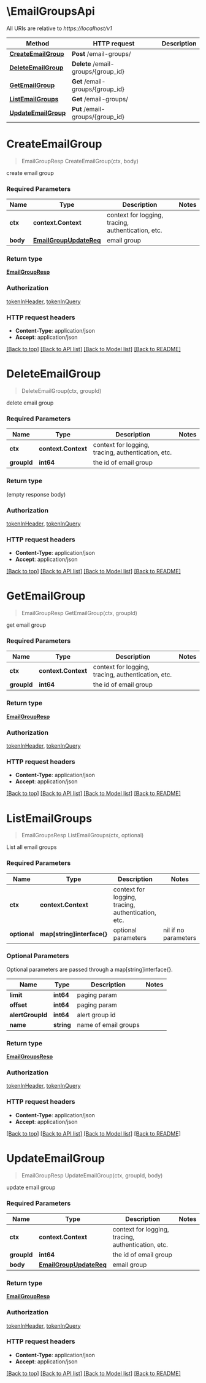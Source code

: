 # \EmailGroupsApi

All URIs are relative to *https://localhost/v1*

Method | HTTP request | Description
------------- | ------------- | -------------
[**CreateEmailGroup**](EmailGroupsApi.md#CreateEmailGroup) | **Post** /email-groups/ | 
[**DeleteEmailGroup**](EmailGroupsApi.md#DeleteEmailGroup) | **Delete** /email-groups/{group_id} | 
[**GetEmailGroup**](EmailGroupsApi.md#GetEmailGroup) | **Get** /email-groups/{group_id} | 
[**ListEmailGroups**](EmailGroupsApi.md#ListEmailGroups) | **Get** /email-groups/ | 
[**UpdateEmailGroup**](EmailGroupsApi.md#UpdateEmailGroup) | **Put** /email-groups/{group_id} | 


# **CreateEmailGroup**
> EmailGroupResp CreateEmailGroup(ctx, body)


create email group

### Required Parameters

Name | Type | Description  | Notes
------------- | ------------- | ------------- | -------------
 **ctx** | **context.Context** | context for logging, tracing, authentication, etc.
  **body** | [**EmailGroupUpdateReq**](EmailGroupUpdateReq.md)| email group | 

### Return type

[**EmailGroupResp**](EmailGroupResp.md)

### Authorization

[tokenInHeader](../README.md#tokenInHeader), [tokenInQuery](../README.md#tokenInQuery)

### HTTP request headers

 - **Content-Type**: application/json
 - **Accept**: application/json

[[Back to top]](#) [[Back to API list]](../README.md#documentation-for-api-endpoints) [[Back to Model list]](../README.md#documentation-for-models) [[Back to README]](../README.md)

# **DeleteEmailGroup**
> DeleteEmailGroup(ctx, groupId)


delete email group

### Required Parameters

Name | Type | Description  | Notes
------------- | ------------- | ------------- | -------------
 **ctx** | **context.Context** | context for logging, tracing, authentication, etc.
  **groupId** | **int64**| the id of email group | 

### Return type

 (empty response body)

### Authorization

[tokenInHeader](../README.md#tokenInHeader), [tokenInQuery](../README.md#tokenInQuery)

### HTTP request headers

 - **Content-Type**: application/json
 - **Accept**: application/json

[[Back to top]](#) [[Back to API list]](../README.md#documentation-for-api-endpoints) [[Back to Model list]](../README.md#documentation-for-models) [[Back to README]](../README.md)

# **GetEmailGroup**
> EmailGroupResp GetEmailGroup(ctx, groupId)


get email group

### Required Parameters

Name | Type | Description  | Notes
------------- | ------------- | ------------- | -------------
 **ctx** | **context.Context** | context for logging, tracing, authentication, etc.
  **groupId** | **int64**| the id of email group | 

### Return type

[**EmailGroupResp**](EmailGroupResp.md)

### Authorization

[tokenInHeader](../README.md#tokenInHeader), [tokenInQuery](../README.md#tokenInQuery)

### HTTP request headers

 - **Content-Type**: application/json
 - **Accept**: application/json

[[Back to top]](#) [[Back to API list]](../README.md#documentation-for-api-endpoints) [[Back to Model list]](../README.md#documentation-for-models) [[Back to README]](../README.md)

# **ListEmailGroups**
> EmailGroupsResp ListEmailGroups(ctx, optional)


List all email groups

### Required Parameters

Name | Type | Description  | Notes
------------- | ------------- | ------------- | -------------
 **ctx** | **context.Context** | context for logging, tracing, authentication, etc.
 **optional** | **map[string]interface{}** | optional parameters | nil if no parameters

### Optional Parameters
Optional parameters are passed through a map[string]interface{}.

Name | Type | Description  | Notes
------------- | ------------- | ------------- | -------------
 **limit** | **int64**| paging param | 
 **offset** | **int64**| paging param | 
 **alertGroupId** | **int64**| alert group id | 
 **name** | **string**| name of email groups | 

### Return type

[**EmailGroupsResp**](EmailGroupsResp.md)

### Authorization

[tokenInHeader](../README.md#tokenInHeader), [tokenInQuery](../README.md#tokenInQuery)

### HTTP request headers

 - **Content-Type**: application/json
 - **Accept**: application/json

[[Back to top]](#) [[Back to API list]](../README.md#documentation-for-api-endpoints) [[Back to Model list]](../README.md#documentation-for-models) [[Back to README]](../README.md)

# **UpdateEmailGroup**
> EmailGroupResp UpdateEmailGroup(ctx, groupId, body)


update email group

### Required Parameters

Name | Type | Description  | Notes
------------- | ------------- | ------------- | -------------
 **ctx** | **context.Context** | context for logging, tracing, authentication, etc.
  **groupId** | **int64**| the id of email group | 
  **body** | [**EmailGroupUpdateReq**](EmailGroupUpdateReq.md)| email group | 

### Return type

[**EmailGroupResp**](EmailGroupResp.md)

### Authorization

[tokenInHeader](../README.md#tokenInHeader), [tokenInQuery](../README.md#tokenInQuery)

### HTTP request headers

 - **Content-Type**: application/json
 - **Accept**: application/json

[[Back to top]](#) [[Back to API list]](../README.md#documentation-for-api-endpoints) [[Back to Model list]](../README.md#documentation-for-models) [[Back to README]](../README.md)

